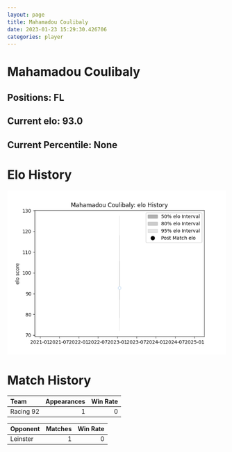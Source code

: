 ```yaml
---  
layout: page  
title: Mahamadou Coulibaly  
date: 2023-01-23 15:29:30.426706  
categories: player  
---
```

# Mahamadou Coulibaly

## Positions: FL

## Current elo: 93.0

## Current Percentile: None

# Elo History


![elo history](history_MahamadouCoulibaly.png)
# Match History


| Team      |   Appearances |   Win Rate |
|:----------|--------------:|-----------:|
| Racing 92 |             1 |          0 |

| Opponent   |   Matches |   Win Rate |
|:-----------|----------:|-----------:|
| Leinster   |         1 |          0 |